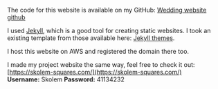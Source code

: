 ---
---
The code for this website is available on my GitHub: [Wedding website github](https://github.com/mstapylton/wedding_website)  

I used [Jekyll](https://jekyllrb.com/), which is a good tool for creating static websites. I took an existing template from those available here: [Jekyll themes](https://jekyll-themes.com/category/wedding).

I host this website on AWS and registered the domain there too.  

I made my project website the same way, feel free to check it out: [https://skolem-squares.com/](https://skolem-squares.com/)  
**Username:** Skolem
**Password:** 41134232  

